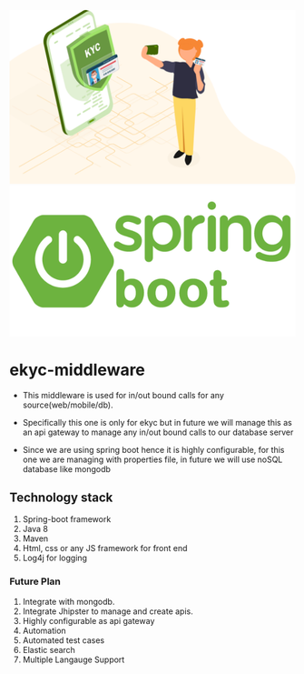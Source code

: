 ![Image of framework](https://github.com/khan-faizan/ekyc-middleware/blob/master/digital-ekyc-bnr.png)
![Image of framework](https://github.com/khan-faizan/ekyc-middleware/blob/master/spring-boot.png)

# ekyc-middleware

* This middleware is used for in/out bound calls for any source(web/mobile/db).

* Specifically this one is only for ekyc but in future we will manage this as an api gateway to manage any in/out bound calls to our database server

* Since we are using spring boot hence it is highly configurable, for this one we are managing with properties file, in future we will use noSQL database like mongodb



## Technology stack

1. Spring-boot framework
2. Java 8
3. Maven
4. Html, css or any JS framework for front end
5. Log4j for logging

### Future Plan

1. Integrate with mongodb.
2. Integrate Jhipster to manage and create apis.
3. Highly configurable as api gateway
4. Automation
5. Automated test cases
6. Elastic search
7. Multiple Langauge Support